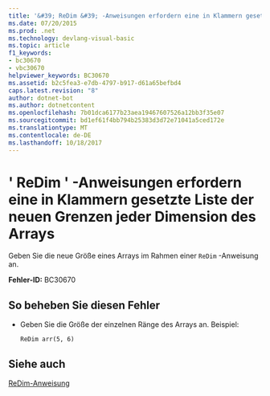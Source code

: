 ```yaml
---
title: '&#39; ReDim &#39; -Anweisungen erfordern eine in Klammern gesetzte Liste der neuen Grenzen jeder Dimension des Arrays'
ms.date: 07/20/2015
ms.prod: .net
ms.technology: devlang-visual-basic
ms.topic: article
f1_keywords:
- bc30670
- vbc30670
helpviewer_keywords: BC30670
ms.assetid: b2c5fea3-e7db-4797-b917-d61a65befbd4
caps.latest.revision: "8"
author: dotnet-bot
ms.author: dotnetcontent
ms.openlocfilehash: 7b01dca6177b23aea19467607526a12bb3f35e07
ms.sourcegitcommit: bd1ef61f4bb794b25383d3d72e71041a5ced172e
ms.translationtype: MT
ms.contentlocale: de-DE
ms.lasthandoff: 10/18/2017
---
```

# <a name="39redim39-statements-require-a-parenthesized-list-of-the-new-bounds-of-each-dimension-of-the-array"></a>&#39; ReDim &#39; -Anweisungen erfordern eine in Klammern gesetzte Liste der neuen Grenzen jeder Dimension des Arrays
Geben Sie die neue Größe eines Arrays im Rahmen einer `ReDim` -Anweisung an.  
  
 **Fehler-ID:** BC30670  
  
## <a name="to-correct-this-error"></a>So beheben Sie diesen Fehler  
  
-   Geben Sie die Größe der einzelnen Ränge des Arrays an. Beispiel:  
  
    ```  
    ReDim arr(5, 6)  
    ```  
  
## <a name="see-also"></a>Siehe auch  
 [ReDim-Anweisung](../../visual-basic/language-reference/statements/redim-statement.md)
